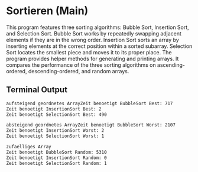 # Sortieren (Main)

This program features three sorting algorithms: Bubble Sort, Insertion Sort, and Selection Sort. Bubble Sort works by repeatedly swapping adjacent elements if they are in the wrong order. Insertion Sort sorts an array by inserting elements at the correct position within a sorted subarray. Selection Sort locates the smallest piece and moves it to its proper place. The program provides helper methods for generating and printing arrays. It compares the performance of the three sorting algorithms on ascending-ordered, descending-ordered, and random arrays.

## Terminal Output

```bash
aufsteigend geordnetes ArrayZeit benoetigt BubbleSort Best: 717
Zeit benoetigt InsertionSort Best: 2
Zeit benoetigt SelectionSort Best: 490

absteigend geordnetes ArrayZeit benoetigt BubbleSort Worst: 2107
Zeit benoetigt InsertionSort Worst: 2
Zeit benoetigt SelectionSort Worst: 1

zufaelliges Array
Zeit benoetigt BubbleSort Random: 5310
Zeit benoetigt InsertionSort Random: 0
Zeit benoetigt SelectionSort Random: 1
```
